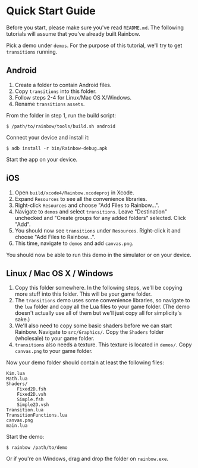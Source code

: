 # Quick Start Guide

Before you start, please make sure you've read `README.md`. The following
tutorials will assume that you've already built Rainbow.

Pick a demo under `demos`. For the purpose of this tutorial, we'll try to get
`transitions` running.

## Android

1. Create a folder to contain Android files.
2. Copy `transitions` into this folder.
3. Follow steps 2-4 for Linux/Mac OS X/Windows.
4. Rename `transitions` `assets`.

From the folder in step 1, run the build script:

	$ /path/to/rainbow/tools/build.sh android

Connect your device and install it:

	$ adb install -r bin/Rainbow-debug.apk

Start the app on your device.

## iOS

1. Open `build/xcode4/Rainbow.xcodeproj` in Xcode.
2. Expand `Resources` to see all the convenience libraries.
3. Right-click `Resources` and choose "Add Files to Rainbow...".
4. Navigate to `demos` and select `transitions`. Leave "Destination" unchecked
   and "Create groups for any added folders" selected. Click "Add".
5. You should now see `transitions` under `Resources`. Right-click it and choose
   "Add Files to Rainbow...".
6. This time, navigate to `demos` and add `canvas.png`.

You should now be able to run this demo in the simulator or on your device.

## Linux / Mac OS X / Windows

1. Copy this folder somewhere. In the following steps, we'll be copying more
   stuff into this folder. This will be your game folder.
2. The `transitions` demo uses some convenience libraries, so navigate to the
   `lua` folder and copy all the Lua files to your game folder. (The demo
   doesn't actually use all of them but we'll just copy all for simplicity's
   sake.)
3. We'll also need to copy some basic shaders before we can start Rainbow.
   Navigate to `src/Graphics/`. Copy the `Shaders` folder (wholesale) to your
   game folder.
4. `transitions` also needs a texture. This texture is located in
   `demos/`. Copy `canvas.png` to your game folder.

Now your demo folder should contain at least the following files:

	Kim.lua
	Math.lua
	Shaders/
	    Fixed2D.fsh
	    Fixed2D.vsh
	    Simple.fsh
	    Simple2D.vsh
	Transition.lua
	TransitionFunctions.lua
	canvas.png
	main.lua

Start the demo:

	$ rainbow /path/to/demo

Or if you're on Windows, drag and drop the folder on `rainbow.exe`.
